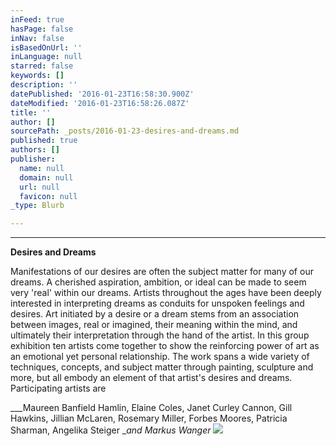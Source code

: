```yaml
---
inFeed: true
hasPage: false
inNav: false
isBasedOnUrl: ''
inLanguage: null
starred: false
keywords: []
description: ''
datePublished: '2016-01-23T16:58:30.900Z'
dateModified: '2016-01-23T16:58:26.087Z'
title: ''
author: []
sourcePath: _posts/2016-01-23-desires-and-dreams.md
published: true
authors: []
publisher:
  name: null
  domain: null
  url: null
  favicon: null
_type: Blurb

---
```

****

**Desires and Dreams**

Manifestations of our desires are often the
subject matter for many of our dreams. A cherished aspiration, ambition, or
ideal can be made to seem very 'real' within our dreams. Artists throughout the
ages have been deeply interested in interpreting dreams as conduits for
unspoken feelings and desires. Art initiated by a desire or a dream stems from
an association between images, real or imagined, their meaning within the mind,
and ultimately their interpretation through the hand of the artist. In this
group exhibition ten artists come together to show the reinforcing power of art
as an emotional yet personal relationship. The work spans a wide variety of
techniques, concepts, and subject matter through painting, sculpture and more,
but all embody an element of that artist's desires and dreams. Participating
artists are 

___Maureen Banfield Hamlin, Elaine Coles, Janet Curley Cannon, Gill
Hawkins, Jillian McLaren, Rosemary Miller, Forbes Moores, Patricia Sharman,
Angelika Steiger __and Markus Wanger_
![](https://s3-us-west-2.amazonaws.com/the-grid-img/p/c7f924aa1ce9ba29f1135295bf6a633424e3310d.jpg)